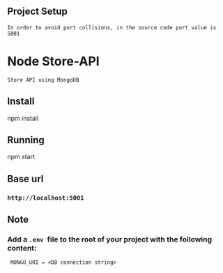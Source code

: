 ## Project Setup

    In order to avoid port collisions, in the source code port value is 5001
# Node Store-API

    Store API using MongoDB

## Install

npm install

## Running

npm start

## Base url

### `http://localhost:5001`


## Note

### Add a `.env `file to the root of your project with the following content:

` MONGO_URI = <DB connection string>`